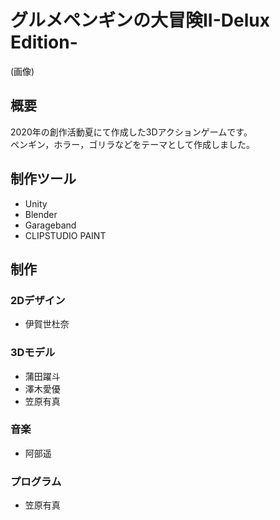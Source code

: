 # グルメペンギンの大冒険II-Delux Edition-
(画像)
## 概要
2020年の創作活動夏にて作成した3Dアクションゲームです。  
ペンギン，ホラー，ゴリラなどをテーマとして作成しました。

## 制作ツール
* Unity
* Blender
* Garageband
* CLIPSTUDIO PAINT

## 制作
### 2Dデザイン
* 伊賀世杜奈
### 3Dモデル
* 蒲田躍斗
* 澤木愛優
* 笠原有真
### 音楽
* 阿部遥
### プログラム
* 笠原有真
